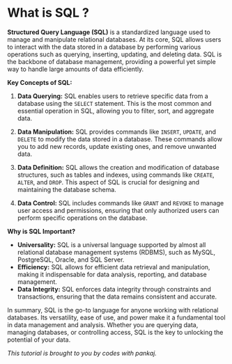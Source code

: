 # What is SQL ?

**Structured Query Language (SQL)** is a standardized language used to manage and manipulate relational databases. At its core, SQL allows users to interact with the data stored in a database by performing various operations such as querying, inserting, updating, and deleting data. SQL is the backbone of database management, providing a powerful yet simple way to handle large amounts of data efficiently.

**Key Concepts of SQL:**

1. **Data Querying:** SQL enables users to retrieve specific data from a database using the `SELECT` statement. This is the most common and essential operation in SQL, allowing you to filter, sort, and aggregate data.

2. **Data Manipulation:** SQL provides commands like `INSERT`, `UPDATE`, and `DELETE` to modify the data stored in a database. These commands allow you to add new records, update existing ones, and remove unwanted data.

3. **Data Definition:** SQL allows the creation and modification of database structures, such as tables and indexes, using commands like `CREATE`, `ALTER`, and `DROP`. This aspect of SQL is crucial for designing and maintaining the database schema.

4. **Data Control:** SQL includes commands like `GRANT` and `REVOKE` to manage user access and permissions, ensuring that only authorized users can perform specific operations on the database.

**Why is SQL Important?**
- **Universality:** SQL is a universal language supported by almost all relational database management systems (RDBMS), such as MySQL, PostgreSQL, Oracle, and SQL Server.
- **Efficiency:** SQL allows for efficient data retrieval and manipulation, making it indispensable for data analysis, reporting, and database management.
- **Data Integrity:** SQL enforces data integrity through constraints and transactions, ensuring that the data remains consistent and accurate.

In summary, SQL is the go-to language for anyone working with relational databases. Its versatility, ease of use, and power make it a fundamental tool in data management and analysis. Whether you are querying data, managing databases, or controlling access, SQL is the key to unlocking the potential of your data.

*This tutorial is brought to you by codes with pankaj.*
